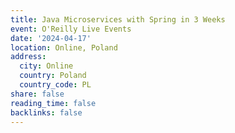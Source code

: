 ```yaml
---
title: Java Microservices with Spring in 3 Weeks
event: O'Reilly Live Events
date: '2024-04-17'
location: Online, Poland
address:
  city: Online
  country: Poland
  country_code: PL
share: false
reading_time: false
backlinks: false
---
```


